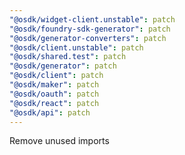 ```yaml
---
"@osdk/widget-client.unstable": patch
"@osdk/foundry-sdk-generator": patch
"@osdk/generator-converters": patch
"@osdk/client.unstable": patch
"@osdk/shared.test": patch
"@osdk/generator": patch
"@osdk/client": patch
"@osdk/maker": patch
"@osdk/oauth": patch
"@osdk/react": patch
"@osdk/api": patch
---
```


Remove unused imports
